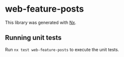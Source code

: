 # web-feature-posts

This library was generated with [Nx](https://nx.dev).

## Running unit tests

Run `nx test web-feature-posts` to execute the unit tests.
